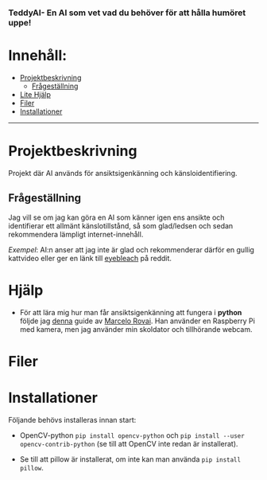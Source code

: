 ### TeddyAI- En AI som vet vad du behöver för att hålla humöret uppe!

# Innehåll:
  * [Projektbeskrivning](#Projektbeskrivning)
    * [Frågeställning](#Frågeställning)
  * [Lite Hjälp](#hjälp)
  * [Filer](#filer)
  * [Installationer](#installationer)
---

# Projektbeskrivning
Projekt där AI används för ansiktsigenkänning och känsloidentifiering.

## Frågeställning
Jag vill se om jag kan göra en AI som känner igen ens ansikte och identifierar ett allmänt känslotillstånd, så som glad/ledsen och sedan rekommendera lämpligt internet-innehåll. 

*Exempel*: AI:n anser att jag inte är glad och rekommenderar därför en gullig kattvideo eller ger en länk till [eyebleach](https://reddit.com/r/eyebleach) på reddit.

# Hjälp
* För att lära mig hur man får ansiktsigenkänning att fungera i **python** följde jag [denna](https://towardsdatascience.com/real-time-face-recognition-an-end-to-end-project-b738bb0f7348 "Real-Time Face Recognition: An End-To-End Project") guide av [Marcelo Rovai](https://medium.com/@rovai). Han använder en Raspberry Pi med kamera, men jag använder min skoldator och tillhörande webcam.

# Filer

# Installationer
Följande behövs installeras innan start:
* OpenCV-python `pip install opencv-python` och `pip install --user opencv-contrib-python` (se till att OpenCV inte redan är installerat).
  
* Se till att pillow är installerat, om inte kan man använda `pip install pillow`.
